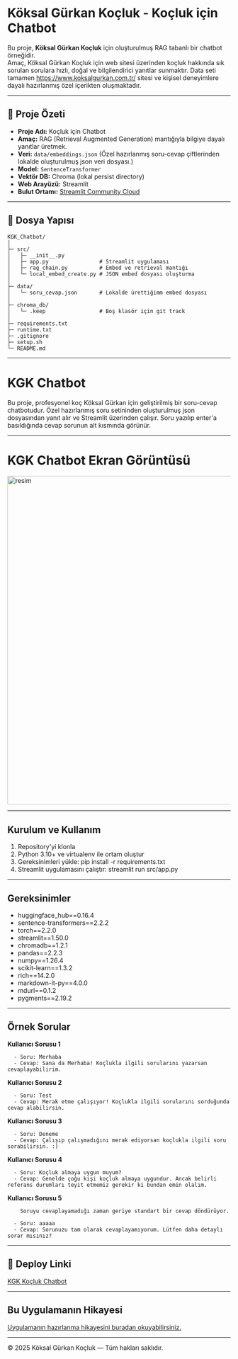 # Köksal Gürkan Koçluk - Koçluk için Chatbot

Bu proje, **Köksal Gürkan Koçluk** için oluşturulmuş RAG tabanlı bir chatbot örneğidir.  
Amaç, Köksal Gürkan Koçluk için web sitesi üzerinden koçluk hakkında sık sorulan sorulara hızlı, doğal ve bilgilendirici yanıtlar sunmaktır.
Data seti tamamen https://www.koksalgurkan.com.tr/ sitesi ve kişisel deneyimlere dayalı hazırlanmış özel içerikten oluşmaktadır.

---
## 🔹 Proje Özeti
- **Proje Adı:** Koçluk için Chatbot  
- **Amaç:** RAG (Retrieval Augmented Generation) mantığıyla bilgiye dayalı yanıtlar üretmek.  
- **Veri:** `data/embeddings.json` (Özel hazırlanmış soru-cevap çiftlerinden lokalde oluşturulmuş json veri dosyası.)
- **Model:** `SentenceTransformer`  
- **Vektör DB:** Chroma (lokal persist directory)  
- **Web Arayüzü:** Streamlit  
- **Bulut Ortamı:** [Streamlit Community Cloud](https://streamlit.app)

---
## 🔹 Dosya Yapısı

    KGK_Chatbot/
    │
    ├─ src/
    │   ├─ __init__.py
    │   ├─ app.py                # Streamlit uygulaması
    │   ├─ rag_chain.py          # Embed ve retrieval mantığı
    │   └─ local_embed_create.py # JSON embed dosyası oluşturma
    │
    ├─ data/
    │   └─ soru_cevap.json       # Lokalde ürettiğimm embed dosyası
    │
    ├─ chroma_db/
    │   └─ .keep                 # Boş klasör için git track
    │
    ├─ requirements.txt
    ├─ runtime.txt
    ├─ .gitignore
    ├─ setup.sh
    └─ README.md

---
# KGK Chatbot

Bu proje, profesyonel koç Köksal Gürkan için geliştirilmiş bir soru-cevap chatbotudur. 
Özel hazırlanmış soru setininden oluşturulmuş json dosyasından yanıt alır ve Streamlit üzerinden çalışır.
Soru yazılıp enter'a basıldığında cevap sorunun alt kısmında görünür.

---
# KGK Chatbot Ekran Görüntüsü

<img width="973" height="742" alt="resim" src="https://github.com/user-attachments/assets/5a4b729d-6f36-4626-989b-9fb004da1610" />

---
## Kurulum ve Kullanım

1. Repository'yi klonla
2. Python 3.10+ ve virtualenv ile ortam oluştur
3. Gereksinimleri yükle:
    pip install -r requirements.txt
4. Streamlit uygulamasını çalıştır:
    streamlit run src/app.py

---
## Gereksinimler
  - huggingface_hub==0.16.4
  - sentence-transformers==2.2.2
  - torch==2.2.0
  - streamlit==1.50.0
  - chromadb==1.2.1
  - pandas==2.2.3
  - numpy==1.26.4
  - scikit-learn==1.3.2
  - rich==14.2.0
  - markdown-it-py==4.0.0
  - mdurl==0.1.2
  - pygments==2.19.2

---
## Örnek Sorular

**Kullanıcı Sorusu 1**

      - Soru: Merhaba
      - Cevap: Sana da Merhaba! Koçlukla ilgili sorularını yazarsan cevaplayabilirim.

**Kullanıcı Sorusu 2**

      - Soru: Test
      - Cevap: Merak etme çalışıyor! Koçlukla ilgili sorularını sorduğunda cevap alabilirsin.

**Kullanıcı Sorusu 3**

      - Soru: Deneme
      - Cevap: Çalışıp çalışmadığını merak ediyorsan koçlukla ilgili soru sorabilirsin. :)

**Kullanıcı Sorusu 4**
    
      - Soru: Koçluk almaya uygun muyum?
      - Cevap: Genelde çoğu kişi koçluk almaya uygundur. Ancak belirli referans durumları teyit etmemiz gerekir ki bundan emin olalım.


**Kullanıcı Sorusu 5**

        Soruyu cevaplayamadığı zaman geriye standart bir cevap döndürüyor.
      
      - Soru: aaaaa
      - Cevap: Sorunuzu tam olarak cevaplayamıyorum. Lütfen daha detaylı sorar mısınız?


---
## 🔹 Deploy Linki
[KGK Koçluk Chatbot](https://kgkchatbot.streamlit.app/)

---
## Bu Uygulamanın Hikayesi
[Uygulamanın hazırlanma hikayesini buradan okuyabilirsiniz.](https://github.com/kgk-coding/KGK_Chatbot/blob/main/Hikaye.txt)

---
© 2025 Köksal Gürkan Koçluk — Tüm hakları saklıdır.


